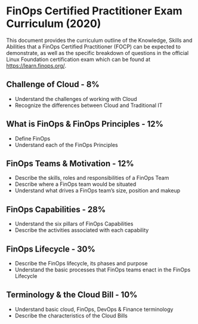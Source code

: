 # FinOps Certified Practitioner Exam Curriculum (2020)

This document provides the curriculum outline of the Knowledge, Skills and Abilities that a FinOps Certified Practitioner (FOCP) can be expected to demonstrate, as well as the specific breakdown of questions in the official Linux Foundation certification exam which can be found at https://learn.finops.org/.

## Challenge of Cloud - 8%

* Understand the challenges of working with Cloud
* Recognize the differences between Cloud and Traditional IT

## What is FinOps & FinOps Principles - 12%

* Define FinOps
* Understand each of the FinOps Principles

## FinOps Teams & Motivation - 12%

* Describe the skills, roles and responsibilities of a FinOps Team
* Describe where a FinOps team would be situated 
* Understand what drives a FinOps team’s size, position and makeup

## FinOps Capabilities - 28%

* Understand the six pillars of FinOps Capabilities
* Describe the activities associated with each capability

## FinOps Lifecycle - 30%

* Describe the FinOps lifecycle, its phases and purpose
* Understand the basic processes that FinOps teams enact in the FinOps Lifecycle

## Terminology & the Cloud Bill - 10%

* Understand basic cloud, FinOps, DevOps & Finance terminology
* Describe the characteristics of the Cloud Bills
